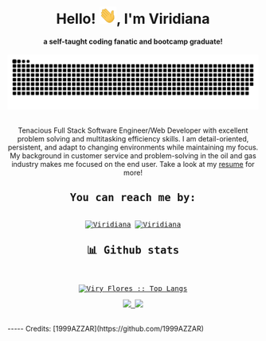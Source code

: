 <div align="center">
<h1 align="center">Hello! <img width="35" src="https://github.com/1999AZZAR/1999AZZAR/blob/main/resources/img/waving.gif">, I'm Viridiana</h1>
<h4 align="center">a self-taught coding fanatic and bootcamp graduate!</h4>
</div>

<div align="center">
  <img  src="https://github.com/1999AZZAR/1999AZZAR/blob/main/resources/img/grid-snake.svg" />
</div>

  <p align="center">
    <br/>
    Tenacious Full Stack Software Engineer/Web Developer with excellent problem solving and multitasking efficiency skills. I am detail-oriented, persistent, and adapt to changing environments while maintaining my focus. My background in customer service and problem-solving in the oil and gas industry makes me focused on the end user. Take a look at my <a href="https://docs.google.com/document/d/1Ym1c-y_8nE3jrgzOHAlUsKNTRXuzAMZFQS5wtrcRX4g/edit?usp=sharing" target="_blank">resume</a> for more!
  </p>


  
<div>
  <samp>
    <h2 align="center">You can reach me by:</h2>
    <p align="center">
      <br/>
      <a href="https://www.linkedin.com/in/viridianaflores/" target="blank"><img align="center"
         src="https://img.shields.io/badge/linkedin-%231DA1F2.svg?style=for-the-badge&logo=linkedin&logoColor=white"
         alt="Viridiana" height="30"/></a>
      <a href="mailto:diana13_2011@hotmail.com" target="blank"><img align="center"
         src="https://th.bing.com/th/id/R.81122b68f95aefbe2c18e403b78da2db?rik=SvnHxsCCi6Uk7Q&pid=ImgRaw&r=0"
         alt="Viridiana" height="30"/></a>
    </p>
  <p align="center">
  </samp>
</div>


<div>
 
  
  <div>
    <samp>
    <h2 align="center"> 📊 Github stats </h2>
      <br/>
    <p align="center">
          <a href="https://github.com/ViryF/">
          <img src="https://github-readme-stats.vercel.app/api/top-langs/?username=ViryF&langs_count=6&theme=gruvbox&layout=compact&hide_border=true" alt="Viry Flores :: Top Langs" /></a>
        </p>
        <p align="center">
          <a href="https://github.com/ViryF/">
          <img width="49.5%" src="https://github-readme-stats.vercel.app/api?username=ViryF&show_icons=true&theme=gruvbox&hide_border=true" />
          <img width="49.5%" src="https://github-readme-streak-stats.herokuapp.com/?user=ViryF&theme=gruvbox&hide_border=true" />
          </a>
       </p>
     <br>
  </div>    
  -----
Credits: [1999AZZAR](https://github.com/1999AZZAR) 
  
